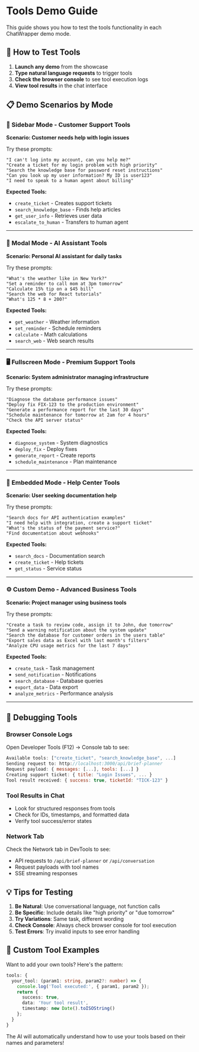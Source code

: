 # Tools Demo Guide

This guide shows you how to test the tools functionality in each ChatWrapper demo mode.

## 🎯 How to Test Tools

1. **Launch any demo** from the showcase
2. **Type natural language requests** to trigger tools
3. **Check the browser console** to see tool execution logs
4. **View tool results** in the chat interface

## 📋 Demo Scenarios by Mode

### 🏢 Sidebar Mode - Customer Support Tools

**Scenario: Customer needs help with login issues**

Try these prompts:
```
"I can't log into my account, can you help me?"
"Create a ticket for my login problem with high priority"
"Search the knowledge base for password reset instructions"
"Can you look up my user information? My ID is user123"
"I need to speak to a human agent about billing"
```

**Expected Tools:**
- `create_ticket` - Creates support tickets
- `search_knowledge_base` - Finds help articles
- `get_user_info` - Retrieves user data
- `escalate_to_human` - Transfers to human agent

---

### 💬 Modal Mode - AI Assistant Tools

**Scenario: Personal AI assistant for daily tasks**

Try these prompts:
```
"What's the weather like in New York?"
"Set a reminder to call mom at 3pm tomorrow"
"Calculate 15% tip on a $45 bill"
"Search the web for React tutorials"
"What's 125 * 8 + 200?"
```

**Expected Tools:**
- `get_weather` - Weather information
- `set_reminder` - Schedule reminders
- `calculate` - Math calculations
- `search_web` - Web search results

---

### 🖥️ Fullscreen Mode - Premium Support Tools

**Scenario: System administrator managing infrastructure**

Try these prompts:
```
"Diagnose the database performance issues"
"Deploy fix FIX-123 to the production environment"
"Generate a performance report for the last 30 days"
"Schedule maintenance for tomorrow at 2am for 4 hours"
"Check the API server status"
```

**Expected Tools:**
- `diagnose_system` - System diagnostics
- `deploy_fix` - Deploy fixes
- `generate_report` - Create reports
- `schedule_maintenance` - Plan maintenance

---

### 📱 Embedded Mode - Help Center Tools

**Scenario: User seeking documentation help**

Try these prompts:
```
"Search docs for API authentication examples"
"I need help with integration, create a support ticket"
"What's the status of the payment service?"
"Find documentation about webhooks"
```

**Expected Tools:**
- `search_docs` - Documentation search
- `create_ticket` - Help tickets
- `get_status` - Service status

---

### ⚙️ Custom Demo - Advanced Business Tools

**Scenario: Project manager using business tools**

Try these prompts:
```
"Create a task to review code, assign it to John, due tomorrow"
"Send a warning notification about the system update"
"Search the database for customer orders in the users table"
"Export sales data as Excel with last month's filters"
"Analyze CPU usage metrics for the last 7 days"
```

**Expected Tools:**
- `create_task` - Task management
- `send_notification` - Notifications
- `search_database` - Database queries
- `export_data` - Data export
- `analyze_metrics` - Performance analysis

---

## 🔧 Debugging Tools

### Browser Console Logs
Open Developer Tools (F12) → Console tab to see:
```javascript
Available tools: ["create_ticket", "search_knowledge_base", ...]
Sending request to: http://localhost:3000/api/brief-planner
Request payload: { messages: [...], tools: [...] }
Creating support ticket: { title: "Login Issues", ... }
Tool result received: { success: true, ticketId: "TICK-123" }
```

### Tool Results in Chat
- Look for structured responses from tools
- Check for IDs, timestamps, and formatted data
- Verify tool success/error states

### Network Tab
Check the Network tab in DevTools to see:
- API requests to `/api/brief-planner` or `/api/conversation`
- Request payloads with tool names
- SSE streaming responses

## 💡 Tips for Testing

1. **Be Natural**: Use conversational language, not function calls
2. **Be Specific**: Include details like "high priority" or "due tomorrow"
3. **Try Variations**: Same task, different wording
4. **Check Console**: Always check browser console for tool execution
5. **Test Errors**: Try invalid inputs to see error handling

## 🎨 Custom Tool Examples

Want to add your own tools? Here's the pattern:

```typescript
tools: {
  your_tool: (param1: string, param2?: number) => {
    console.log('Tool executed:', { param1, param2 });
    return {
      success: true,
      data: 'Your tool result',
      timestamp: new Date().toISOString()
    };
  }
}
```

The AI will automatically understand how to use your tools based on their names and parameters!